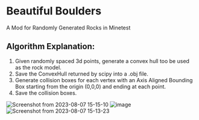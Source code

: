 # Beautiful Boulders

A Mod for Randomly Generated Rocks in Minetest


## Algorithm Explanation:
1. Given randomly spaced 3d points, generate a convex hull too be used as the rock model.
2. Save the ConvexHull returned by scipy into a .obj file.
3. Generate collision boxes for each vertex with an Axis Aligned Bounding Box starting from the origin (0,0,0) and ending at each point.
4. Save the collision boxes.


![Screenshot from 2023-08-07 15-15-10](https://github.com/regulus79/beautifulboulders/assets/117475203/7d5d89ea-3aef-4467-9bab-605c7cf8d992)
![image](https://github.com/regulus79/beautifulboulders/assets/117475203/2594f991-3f33-49f4-8819-eba954852e3f)
![Screenshot from 2023-08-07 15-13-23](https://github.com/regulus79/beautifulboulders/assets/117475203/45a59bd0-8240-4480-8972-4b52de131cdf)
